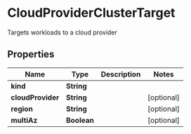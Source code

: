 

# CloudProviderClusterTarget

Targets workloads to a cloud provider

## Properties

Name | Type | Description | Notes
------------ | ------------- | ------------- | -------------
**kind** | **String** |  | 
**cloudProvider** | **String** |  |  [optional]
**region** | **String** |  |  [optional]
**multiAz** | **Boolean** |  |  [optional]



